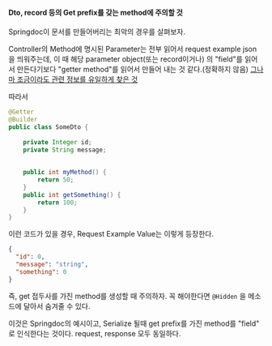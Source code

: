 
#### Dto, record 등의 Get prefix를 갖는 method에 주의할 것

Springdoc이 문서를 만들어버리는 최악의 경우를 살펴보자.

Controller의 Method에 명시된 Parameter는 전부 읽어서 request example json 을 띄워주는데,
이 때 해당 parameter object(또는 record이거나) 의 "field"를 읽어서 만든다기보다 "getter method"를 읽어서 만들어 내는 것 같다.(정확하지 않음)
[그나마 조금이라도 관련 정보를 유일하게 찾은 것](https://springdoc.org/faq.html#_how_can_i_extract_fields_from_parameter_object)

따라서 
```java
@Getter  
@Builder  
public class SomeDto {  
  
    private Integer id;  
    private String message;  
  
  
    public int myMethod() {  
        return 50;  
    }  
    public int getSomething() {  
        return 100;  
    }  
}
```
이런 코드가 있을 경우, Request Example Value는 이렇게 등장한다.
```json
{
  "id": 0,
  "message": "string",
  "something": 0
}
```

즉, get 접두사를 가진 method를 생성할 때 주의하자.
꼭 해야한다면 `@Hidden` 을 메소드에 달아서 숨겨줄 수 있다.

이것은 Springdoc의 예시이고, Serialize 될때 get prefix를 가진 method를 "field" 로 인식한다는 것이다. request, response 모두 동일하다.